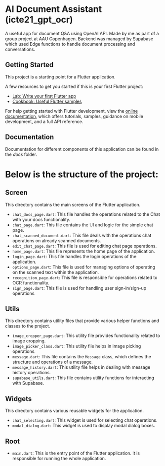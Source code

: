 # AI Document Assistant (icte21_gpt_ocr)

A useful app for document Q&A using OpenAI API. Made by me as part of a group project at AAU Copenhagen.
Backend was managed by Supabase which used Edge functions to handle document processing and conversations.

## Getting Started

This project is a starting point for a Flutter application.

A few resources to get you started if this is your first Flutter project:

- [Lab: Write your first Flutter app](https://docs.flutter.dev/get-started/codelab)
- [Cookbook: Useful Flutter samples](https://docs.flutter.dev/cookbook)

For help getting started with Flutter development, view the
[online documentation](https://docs.flutter.dev/), which offers tutorials,
samples, guidance on mobile development, and a full API reference.

## Documentation

Documentation for different components of this application can be found in the *docs* folder.

# Below is the structure of the project:

## Screen

This directory contains the main screens of the Flutter application.

- `chat_docs_page.dart`: This file handles the operations related to the Chat with your docs functionality.
- `chat_page.dart`: This file contains the UI and logic for the simple chat page.
- `chat_scanned_document.dart`: This file deals with the operations chat operations on already scanned documents.
- `edit_chat_page.dart`: This file is used for editing chat page operations.
- `home_page.dart`: This file represents the home page of the application.
- `login_page.dart`: This file handles the login operations of the application.
- `options_page.dart`: This file is used for managing options of operating on the scanned text within the application.
- `recognition_page.dart`: This file is responsible for operations related to OCR functionality.
- `sign_page.dart`: This file is used for handling user sign-in/sign-up operations.

## Utils

This directory contains utility files that provide various helper functions and classes to the project.

- `image_cropper_page.dart`: This utility file provides functionality related to image cropping.
- `image_picker_class.dart`: This utility file helps in image picking operations.
- `message.dart`: This file contains the `Message` class, which defines the structure and operations of a message.
- `message_history.dart`: This utility file helps in dealing with message history operations.
- `supabase_utils.dart`: This file contains utility functions for interacting with Supabase.

## Widgets

This directory contains various reusable widgets for the application.

- `chat_selecting.dart`: This widget is used for selecting chat operations.
- `modal_dialog.dart`: This widget is used to display modal dialog boxes.

## Root

- `main.dart`: This is the entry point of the Flutter application. It is responsible for running the whole application.
